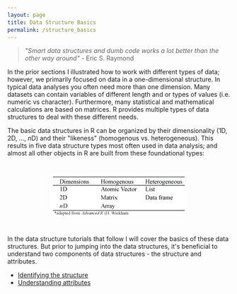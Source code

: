 ```yaml
---
layout: page
title: Data Structure Basics
permalink: /structure_basics
---
```


> *"Smart data structures and dumb code works a lot better than the other way around"* - Eric S. Raymond

In the prior sections I illustrated how to work with different types of data; however, we primarily focused on data in a one-dimensional structure.  In typical data analyses you often need more than one dimension.  Many datasets can contain variables of different length and or types of values (i.e. numeric vs character).  Furthermore, many statistical and mathematical calculations are based on matrices.  R provides multiple types of data structures to deal with these different needs.

The basic data structures in R can be organized by their dimensionality (1D, 2D, ..., *n*D) and their "likeness" (homogenous vs. heterogeneous).  This results in five data structure types most often used in data analysis; and almost all other objects in R are built from these foundational types:

<p>
<center>
<img src="/public/images/r_vocab/data_structure_types.png" alt="Data Structure Types" vspace="25">
</center>  
</p>

In the data structure tutorials that follow I will cover the basics of these data structures.  But prior to jumping into the data structures, it's beneficial to understand two components of data structures - the structure and attributes.  

- [Identifying the structure](http://uc-r.github.io/identify_structure)
- [Understanding attributes](http://uc-r.github.io/understanding_attributes)


